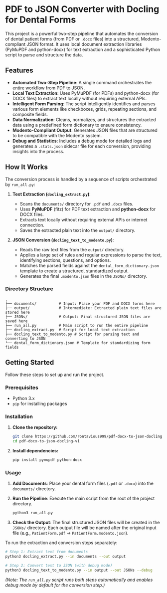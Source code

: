 # PDF to JSON Converter with Docling for Dental Forms

This project is a powerful two-step pipeline that automates the conversion of dental patient forms (from PDF or `.docx` files) into a structured, Modento-compliant JSON format. It uses local document extraction libraries (PyMuPDF and python-docx) for text extraction and a sophisticated Python script to parse and structure the data.

## Features

- **Automated Two-Step Pipeline**: A single command orchestrates the entire workflow from PDF to JSON.
- **Local Text Extraction**: Uses PyMuPDF (for PDFs) and python-docx (for DOCX files) to extract text locally without requiring external APIs.
- **Intelligent Form Parsing**: The script intelligently identifies and parses various form elements like checkboxes, grids, repeating sections, and composite fields.
- **Data Normalization**: Cleans, normalizes, and structures the extracted data using a predefined form dictionary to ensure consistency.
- **Modento-Compliant Output**: Generates JSON files that are structured to be compatible with the Modento system.
- **Debug and Statistics**: Includes a debug mode for detailed logs and generates a `.stats.json` sidecar file for each conversion, providing insights into the process.

## How It Works

The conversion process is handled by a sequence of scripts orchestrated by `run_all.py`:

1.  **Text Extraction (`docling_extract.py`)**:
    - Scans the `documents/` directory for `.pdf` and `.docx` files.
    - Uses **PyMuPDF** (fitz) for PDF text extraction and **python-docx** for DOCX files.
    - Extracts text locally without requiring external APIs or internet connection.
    - Saves the extracted plain text into the `output/` directory.

2.  **JSON Conversion (`docling_text_to_modento.py`)**:
    - Reads the raw text files from the `output/` directory.
    - Applies a large set of rules and regular expressions to parse the text, identifying sections, questions, and options.
    - Matches the parsed fields against the `dental_form_dictionary.json` template to create a structured, standardized output.
    - Generates the final `.modento.json` files in the `JSONs/` directory.

### Directory Structure

```
.
├── documents/          # Input: Place your PDF and DOCX forms here
├── output/             # Intermediate: Extracted plain text files are stored here
├── JSONs/              # Output: Final structured JSON files are saved here
├── run_all.py          # Main script to run the entire pipeline
├── docling_extract.py  # Script for local text extraction
├── docling_text_to_modento.py # Script for parsing text and converting to JSON
└── dental_form_dictionary.json # Template for standardizing form fields
```

## Getting Started

Follow these steps to set up and run the project.

### Prerequisites

- Python 3.x
- `pip` for installing packages

### Installation

1.  **Clone the repository:**
    ```bash
    git clone https://github.com/rontavious999/pdf-docx-to-json-docling-v1.git
    cd pdf-docx-to-json-docling-v1
    ```

2.  **Install dependencies:**
    ```bash
    pip install pymupdf python-docx
    ```

### Usage

1.  **Add Documents**: Place your dental form files (`.pdf` or `.docx`) into the `documents/` directory.

2.  **Run the Pipeline**:
    Execute the main script from the root of the project directory.
    ```bash
    python3 run_all.py
    ```

3.  **Check the Output**: The final structured JSON files will be created in the `JSONs/` directory. Each output file will be named after the original input file (e.g., `PatientForm.pdf` -> `PatientForm.modento.json`).

To run the extraction and conversion steps separately:

```bash
# Step 1: Extract text from documents
python3 docling_extract.py --in documents --out output

# Step 2: Convert text to JSON (with debug mode)
python3 docling_text_to_modento.py --in output --out JSONs --debug
```

*(Note: The `run_all.py` script runs both steps automatically and enables debug mode by default for the conversion step.)*
